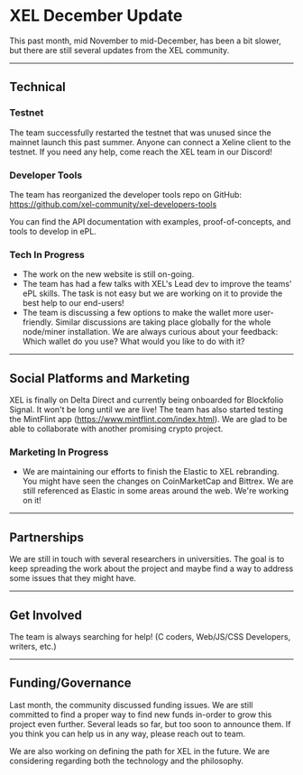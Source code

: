 # XEL December Update

This past month, mid November to mid-December, has been a bit slower, but there are still several updates from the XEL community.

---
## Technical 

### Testnet
The team successfully restarted the testnet that was unused since the mainnet launch this past summer. Anyone can connect a Xeline client to the testnet. If you need any help, come reach the XEL team in our Discord!

### Developer Tools 
The team has reorganized the developer tools repo on GitHub: https://github.com/xel-community/xel-developers-tools

You can find the API documentation with examples, proof-of-concepts, and tools to develop in ePL.

### Tech In Progress
- The work on the new website is still on-going.
- The team has had a few talks with XEL's Lead dev to improve the teams' ePL skills. The task is not easy but we are working on it to provide the best help to our end-users!
- The team is discussing a few options to make the wallet more user-friendly. Similar discussions are taking place globally for the whole node/miner installation. We are always curious about your feedback: Which wallet do you use? What would you like to do with it?

---
## Social Platforms and Marketing
XEL is finally on Delta Direct and currently being onboarded for Blockfolio Signal. It won't be long until we are live!
The team has also started testing the MintFlint app (https://www.mintflint.com/index.html). We are glad to be able to collaborate with another promising crypto project.

### Marketing In Progress
- We are maintaining our efforts to finish the Elastic to XEL rebranding. You might have seen the changes on CoinMarketCap and Bittrex. We are still referenced as Elastic in some areas around the web. We're working on it!

---
## Partnerships
We are still in touch with several researchers in universities. The goal is to keep spreading the work about the project and maybe find a way to address some issues that they might have.

---
## Get Involved
The team is always searching for help! (C coders, Web/JS/CSS Developers, writers, etc.)

---
## Funding/Governance
Last month, the community discussed funding issues. We are still committed to find a proper way to find new funds in-order to grow this project even further. Several leads so far, but too soon to announce them. If you think you can help us in any way, please reach out to team. 

We are also working on defining the path for XEL in the future. We are considering regarding both the technology and the philosophy.
